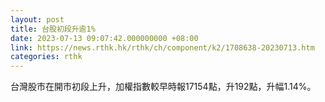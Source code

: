 ```yaml
---
layout: post
title: 台股初段升逾1%
date: 2023-07-13 09:07:42.000000000 +08:00
link: https://news.rthk.hk/rthk/ch/component/k2/1708638-20230713.htm
categories: rthk
---
```


台灣股市在開市初段上升，加權指數較早時報17154點，升192點，升幅1.14%。
